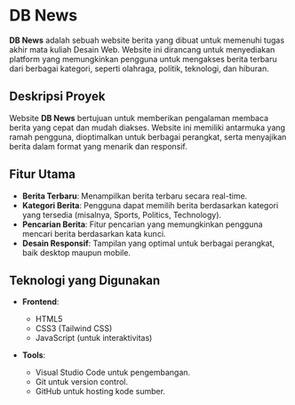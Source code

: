 # DB News

**DB News** adalah sebuah website berita yang dibuat untuk memenuhi tugas akhir mata kuliah Desain Web. Website ini dirancang untuk menyediakan platform yang memungkinkan pengguna untuk mengakses berita terbaru dari berbagai kategori, seperti olahraga, politik, teknologi, dan hiburan.

## Deskripsi Proyek

Website **DB News** bertujuan untuk memberikan pengalaman membaca berita yang cepat dan mudah diakses. Website ini memiliki antarmuka yang ramah pengguna, dioptimalkan untuk berbagai perangkat, serta menyajikan berita dalam format yang menarik dan responsif.

## Fitur Utama

- **Berita Terbaru**: Menampilkan berita terbaru secara real-time.
- **Kategori Berita**: Pengguna dapat memilih berita berdasarkan kategori yang tersedia (misalnya, Sports, Politics, Technology).
- **Pencarian Berita**: Fitur pencarian yang memungkinkan pengguna mencari berita berdasarkan kata kunci.
- **Desain Responsif**: Tampilan yang optimal untuk berbagai perangkat, baik desktop maupun mobile.

## Teknologi yang Digunakan

- **Frontend**:
  - HTML5
  - CSS3 (Tailwind CSS)
  - JavaScript (untuk interaktivitas)
  
  
- **Tools**:
  - Visual Studio Code untuk pengembangan.
  - Git untuk version control.
  - GitHub untuk hosting kode sumber.


